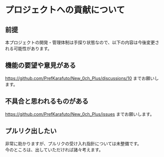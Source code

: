 # プロジェクトへの貢献について

## 前提
本プロジェクトの開発・管理体制は手探り状態なので、以下の内容は今後変更される可能性があります。  

## 機能の要望や意見がある
https://github.com/PrefKarafuto/New_0ch_Plus/discussions/10 までお願いします。  

## 不具合と思われるものがある
https://github.com/PrefKarafuto/New_0ch_Plus/issues までお願いします。  

## プルリク出したい
非常に助かりますが、プルリクの受け入れ指針については未整備です。  
今のところは、出していただければ諸々考えます。  